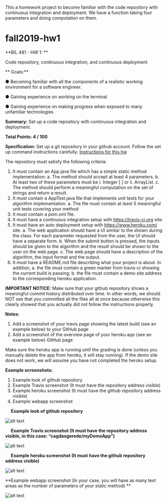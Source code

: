 This a homework project to become familiar with the code repository with continuous integration and deployment. We have a function taking four parameters and doing computation on them.

# fall2019-hw1

**BIL 481 - HW 1: **

Code repository, continuous integration, and continuous deployment

** Goals:**

  ●	 Becoming familiar with all the components of a realistic working environment for a software engineer.

  ●	Gaining experience on working on the terminal

  ●	Gaining experience on making progress when exposed to many unfamiliar technologies

**Summary:**
Set up a code repository with continuous integration and deployment.

**Total Points:
4 / 100**

**Specification:**
Set up a git repository in your github account. Follow the set up command instructions carefully:
[Instructions for this hw](docs/Instructions.pdf)

The repository must satisfy the following criteria:
1.	It must contain an App.java file which has a simple static method implementation:
a.	The method should accept at least 4 parameters.
b.	At least two of these parameters must be
i.	Integer [ ] or
ii.	ArrayList<Integer>.
c.	The method should perform a meaningful computation on the set of strings and return a result.
2.	It must contain a AppTest.java file that implements unit tests for your algorithm implementation.
a.	The file must contain at least 5 meaningful unit tests covering your method
3.	It must contain a pom.xml file.
4.	It must have a continuous integration setup with https://travis-ci.org site.
5.	It must have an auto deployment setup with https://www.heroku.com/ site.
a.	The web application should have a UI similar to the shown during the class. For each parameter requested from the user, the UI should have a separate form.
b.	When the submit button is pressed, the inputs should be given to the algorithm and the result should be shown to the user on the web page.
c.	The web page should have a description of the algorithm, the input format and the output.
6.	It must have a README.md file describing what your project is about.  In addition,
a.	the file must contain a green marker from travis-ci showing the current build is passing;
b.	the file must contain a demo site address to the corresponding heroku application.

**IMPORTANT NOTICE:**
Make sure that your github repository shows a meaningful commit history distributed over time. In other words, we should NOT see that you committed all the files all at once because otherwise this clearly showed that you actually did not follow the instructions properly.

**Notes:**
1.	Add a screenshot of your travis page showing the latest build (see an example below) to your GitHub page
2.	Add a screenshot of the overview page of your heroku app (see an example below) GitHub page

Make sure the heroku app is running until the grading is done (unless you manually delete the app from heroku, it will stay running). If the demo site does not work, we will assume you have not completed the heroku setup.

**Example screenshots:**
1.	Example look of github repository
2.	Example Travis screenshot (It must have the repository address visible)
3.	Example heroku screenshot (It must have the github repository address visible)
4.	Example webapp screenshot


 
**Example look of github repository**

 ![alt text](https://github.com/TOBB-ETU-BIL481/fall2019-hw1/blob/master/example_screenshots/git.jpg)

 
**Example Travis screenshot (It must have the repository address visible, in this case: “cagdasgerede/myDemoApp”)**
 

![alt text](https://github.com/TOBB-ETU-BIL481/fall2019-hw1/blob/master/example_screenshots/travis.jpg)

 
**Example heroku screenshot (It must have the github repository address visible)**
 

![alt text](https://github.com/TOBB-ETU-BIL481/fall2019-hw1/blob/master/example_screenshots/heroku.jpg)
 


**Example webapp screenshot 
(In your case, you will have as many text areas as the number of parameters of your static method) **

![alt text](https://github.com/TOBB-ETU-BIL481/fall2019-hw1/blob/master/example_screenshots/webapp.jpg)
